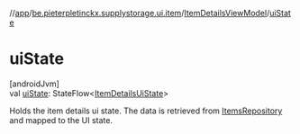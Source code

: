 //[app](../../../index.md)/[be.pieterpletinckx.supplystorage.ui.item](../index.md)/[ItemDetailsViewModel](index.md)/[uiState](ui-state.md)

# uiState

[androidJvm]\
val [uiState](ui-state.md): StateFlow&lt;[ItemDetailsUiState](../-item-details-ui-state/index.md)&gt;

Holds the item details ui state. The data is retrieved from [ItemsRepository](../../be.pieterpletinckx.supplystorage.data.item/-items-repository/index.md) and mapped to the UI state.
